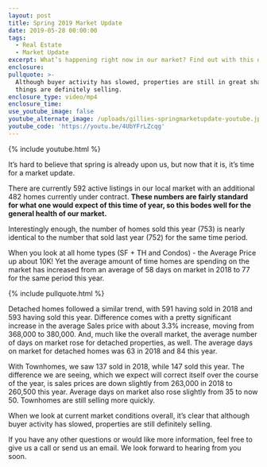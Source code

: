 ```yaml
---
layout: post
title: Spring 2019 Market Update
date: 2019-05-28 00:00:00
tags:
  - Real Estate
  - Market Update
excerpt: What’s happening right now in our market? Find out with this quick update.
enclosure:
pullquote: >-
  Although buyer activity has slowed, properties are still in great shape and
  things are definitely selling.
enclosure_type: video/mp4
enclosure_time:
use_youtube_image: false
youtube_alternate_image: /uploads/gillies-springmarketupdate-youtube.jpg
youtube_code: 'https://youtu.be/4UbYFrLZcqg'
---
```


{% include youtube.html %}

It’s hard to believe that spring is already upon us, but now that it is, it’s time for a market update.

There are currently 592 active listings in our local market with an additional 482 homes currently under contract. **These numbers are fairly standard for what one would expect of this time of year, so this bodes well for the general health of our market.&nbsp;**

Interestingly enough, the number of homes sold this year (753) is nearly identical to the number that sold last year (752) for the same time period.&nbsp;

When you look at all home types (SF + TH and Condos) - the Average Price up about 10K\! Yet the average amount of time homes are spending on the market has increased from an average of 58 days on market in 2018 to 77 for the same period this year.

{% include pullquote.html %}

Detached homes followed a similar trend, with 591 having sold in 2018 and 593 having sold this year. Difference comes with a pretty significant increase in the average Sales price with about 3.3% increase, moving from 368,000 to 380,000. And, much like the overall market, the average number of days on market rose for detached properties, as well. The average days on market for detached homes was 63 in 2018 and 84 this year.&nbsp;

With Townhomes, we saw 137 sold in 2018, while 147 sold this year. The difference we are seeing, which we expect will correct itself over the course of the year, is sales prices are down slightly from 263,000 in 2018 to 260,500 this year. Average days on market also rose slightly from 35 to now 50. Townhomes are still selling more quickly.

When we look at current market conditions overall, it’s clear that although buyer activity has slowed, properties are still definitely selling.&nbsp;

If you have any other questions or would like more information, feel free to give us a call or send us an email. We look forward to hearing from you soon.<br>&nbsp;
